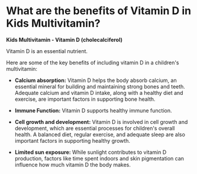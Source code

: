 # What are the benefits of Vitamin D in Kids Multivitamin?

**Kids Multivitamin - Vitamin D (cholecalciferol)**  

Vitamin D is an essential nutrient. 

Here are some of the key benefits of including vitamin D in a children's multivitamin:  

- **Calcium absorption:** Vitamin D helps the body absorb calcium, an essential mineral for building and maintaining strong bones and teeth. Adequate calcium and vitamin D intake, along with a healthy diet and exercise, are important factors in supporting bone health. 

- **Immune Function:** Vitamin D supports healthy immune function. 

- **Cell growth and development:** Vitamin D is involved in cell growth and development, which are essential processes for children's overall health. A balanced diet, regular exercise, and adequate sleep are also important factors in supporting healthy growth. 

- **Limited sun exposure:** While sunlight contributes to vitamin D production, factors like time spent indoors and skin pigmentation can influence how much vitamin D the body makes.